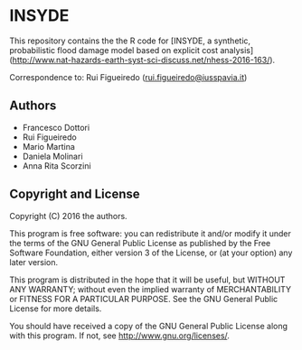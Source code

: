 # INSYDE

This repository contains the the R code for [INSYDE, a synthetic, 
probabilistic flood damage model based on explicit cost analysis]
(http://www.nat-hazards-earth-syst-sci-discuss.net/nhess-2016-163/).

Correspondence to: Rui Figueiredo (rui.figueiredo@iusspavia.it)


## Authors

* Francesco Dottori
* Rui Figueiredo
* Mario Martina
* Daniela Molinari
* Anna Rita Scorzini


## Copyright and License

Copyright (C) 2016 the authors.

This program is free software: you can redistribute it and/or modify
it under the terms of the GNU General Public License as published by
the Free Software Foundation, either version 3 of the License, or
(at your option) any later version.

This program is distributed in the hope that it will be useful,
but WITHOUT ANY WARRANTY; without even the implied warranty of
MERCHANTABILITY or FITNESS FOR A PARTICULAR PURPOSE.  See the
GNU General Public License for more details.

You should have received a copy of the GNU General Public License
along with this program.  If not, see <http://www.gnu.org/licenses/>.
